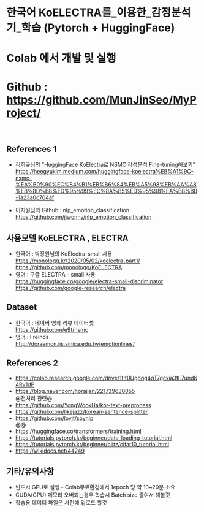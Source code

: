 # 한국어 KoELECTRA를_이용한_감정분석기_학습 (Pytorch + HuggingFace)
# Colab 에서 개발 및 실행
# Github : https://github.com/MunJinSeo/MyProject/
<br>

## References 1
- 김희규님의 "HuggingFace KoElectra로 NSMC 감성분석 Fine-tuning해보기"<br>
https://heegyukim.medium.com/huggingface-koelectra%EB%A1%9C-nsmc-%EA%B0%90%EC%84%B1%EB%B6%84%EB%A5%98%EB%AA%A8%EB%8D%B8%ED%95%99%EC%8A%B5%ED%95%98%EA%B8%B0-1a23a0c704af

- 이지원님의 Github : nlp_emotion_classification <br>
https://github.com/jiwonny/nlp_emotion_classification

## 사용모델 KoELECTRA , ELECTRA
- 한국어 : 박장원님의 KoElectra-small 사용<br>
https://monologg.kr/2020/05/02/koelectra-part1/<br>
https://github.com/monologg/KoELECTRA
- 영어 : 구글 ELECTRA - small 사용<br>
https://huggingface.co/google/electra-small-discriminator<br>
https://github.com/google-research/electra

## Dataset
- 한국어 : 네이버 영화 리뷰 데이터셋<br>
https://github.com/e9t/nsmc
- 영어 : Freinds <br>
http://doraemon.iis.sinica.edu.tw/emotionlines/

## References 2
- https://colab.research.google.com/drive/1tIf0Ugdqg4qT7gcxia3tL7und64Rv1dP
- https://blog.naver.com/horajjan/221739630055 <br>@전처리 관련@<br>
- https://github.com/YongWookHa/kor-text-preprocess
- https://github.com/likejazz/korean-sentence-splitter
- https://github.com/lovit/soynlp <br>@@<br>
- https://huggingface.co/transformers/training.html
- https://tutorials.pytorch.kr/beginner/data_loading_tutorial.html
- https://tutorials.pytorch.kr/beginner/blitz/cifar10_tutorial.html
- https://wikidocs.net/44249


## 기타/유의사항
- 반드시 GPU로 실행 - Colab무료환경에서 1epoch 당 약 10~20분 소요
- CUDA(GPU) 메모리 오버되는경우 학습시 Batch size 줄여서 해볼것
- 학습용 데이터 파일은 사전에 업로드 할것

